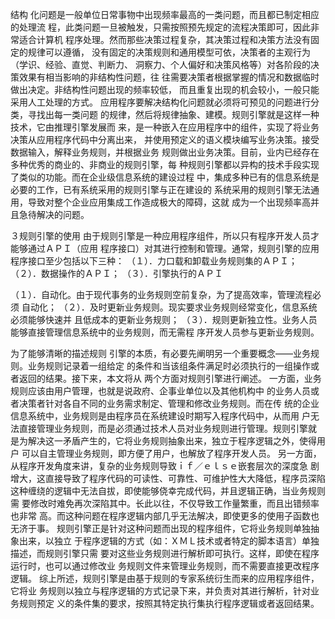 结构 化问题是一般单位日常事物中出现频率最高的一类问题，而且都已制定相应的处理流 程，此类问题一旦被触发，只需按照预先规定的流程决策即可，因此非常适合计算机 程序处理。然而那些决策过程复杂，其决策过程和决策方法没有固定的规律可以遵循， 没有固定的决策规则和通用模型可依，决策者的主观行为（学识、经验、直觉、判断力、 洞察力、个人偏好和决策风格等）对各阶段的决策效果有相当影响的非结构性问题，往 往需要决策者根据掌握的情况和数据临时做出决定。非结构性问题出现的频率较低， 而且重复出现的机会较小，一般只能采用人工处理的方式。 应用程序要解决结构化问题就必须将可预见的问题进行分类，寻找出每一类问题 的规律，然后将规律抽象、建模。规则引擎就是这样一种技术，它由推理引擎发展而 来，是一种嵌入在应用程序中的组件，实现了将业务决策从应用程序代码中分离出来， 并使用预定义的语义模块编写业务决策。接受数据输入，解释业务规则，并根据业务 规则做出业务决策。目前，业内已经存在多种优秀的商业的、非商业的规则引擎，每 种规则引擎都以异构的技术手段实现了类似的功能。而在企业级信息系统的建设过程 中，集成多种已有的信息系统是必要的工作，已有系统采用的规则引擎与正在建设的 系统采用的规则引擎无法通用，导致对整个企业应用集成工作造成极大的障碍，这就 成为一个出现频率高并且急待解决的问题。

３规则引擎的使用 由于规则引擎是一种应用程序组件，所以只有程序开发人员才能够通过ＡＰＩ（应用 程序接口）对其进行控制和管理。通常，规则引擎的应用程序接口至少包括以下三种： （１）．力口载和卸载业务规则集的ＡＰＩ； （２）．数据操作的ＡＰＩ； （３）．引擎执行的ＡＰＩ

（１）．自动化。由于现代事务的业务规则空前复杂，为了提高效率，管理流程必须 自动化； （２）．及时更新业务规则。现实要求业务规则经常变化，信息系统必须能够快速并 且低成本的更新业务规则； （３）．规则更新独立性。业务人员能够直接管理信息系统中的业务规则，而无需程 序开发人员参与更新业务规则。

为了能够清晰的描述规则 引擎的本质，有必要先阐明另一个重要概念——业务规则。业务规则记录着一组给定 的条件和当该组条件满足时必须执行的一组操作或者返回的结果。接下来，本文将从 两个方面对规则引擎进行阐述。 一方面，业务规则应该由用户管理，也就是说政府、企事业单位以及其他机构中 的业务人员或者决策者针对各自不同的业务需求制定、管理和修改业务规则。而在传 统的企业信息系统中，业务规则是由程序员在系统建设时期写入程序代码中，从而用 户无法直接管理业务规则，而是必须通过技术人员对业务规则进行管理。规则引擎就 是为解决这一矛盾产生的，它将业务规则抽象出来，独立于程序逻辑之外，使得用户 可以自主管理业务规则，即方便了用户，也解放了程序开发人员。 另一方面，从程序开发角度来讲，复杂的业务规则导致ｉｆ／ｅｌｓｅ嵌套层次的深度急 剧增大，这直接导致了程序代码的可读性、可靠性、可维护性大大降低，程序员深陷 这种缠绕的逻辑中无法自拔，即使能够侥幸完成代码，并且逻辑正确，当业务规则需 要修改时难免再次深陷其中。长此以往，不仅导致工作量繁重，而且出错频率也非常 高。而这种问题在程序逻辑内部几乎无法解决，即使更多的使用子函数也无济于事。 规则引擎正是针对这种问题而出现的程序组件，它将业务规则单独抽象出来，以独立 于程序逻辑的方式（如：ＸＭＬ技术或者特定的脚本语言）单独描述，而规则引擎只需 要对这些业务规则进行解析即可执行。这样，即使在程序运行时，也可以通过修改业 务规则文件来管理业务规则，而不需要直接更改程序逻辑。 综上所述，规则引擎是由基于规则的专家系统衍生而来的应用程序组件，它将业 务规则以独立与程序逻辑的方式记录下来，并负责对其进行解析，针对业务规则预定 义的条件集的要求，按照其特定执行集执行程序逻辑或者返回结果。